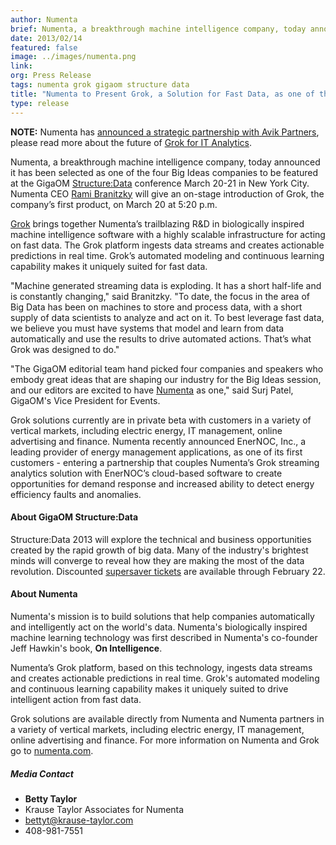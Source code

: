 ```yaml
---
author: Numenta
brief: Numenta, a breakthrough machine intelligence company, today announced it has been selected as one of the four Big Ideas companies to be featured at the
date: 2013/02/14
featured: false
image: ../images/numenta.png
link:
org: Press Release
tags: numenta grok gigaom structure data
title: "Numenta to Present Grok, a Solution for Fast Data, as one of the Big Ideas at the GigaOM Structure:Data Conference on March 20, 2013"
type: release
---
```


**NOTE:** Numenta has [announced a strategic partnership with Avik Partners](/press/numenta-announces-licensing-of-grok-for-it-to-avik-partners.html),
please read more about the future of
[Grok for IT Analytics](http://grokstream.com).

Numenta, a breakthrough machine intelligence company, today announced it has
been selected as one of the four Big Ideas companies to be featured at the
GigaOM <a href="http://event.gigaom.com/structuredata/">Structure:Data</a>
conference March 20-21 in New York City.  Numenta CEO
<a href="http://event.gigaom.com/structuredata/speakers/%20">Rami Branitzky</a>
will give an on-stage introduction of Grok, the company’s first product, on
March 20 at 5:20 p.m.

[Grok](/grok/) brings together Numenta’s
trailblazing R&amp;D in biologically inspired machine intelligence software with
a highly scalable infrastructure for acting on fast data. The Grok platform
ingests data streams and creates actionable predictions in real time. Grok’s
automated modeling and continuous learning capability makes it uniquely suited
for fast data.

"Machine generated streaming data is exploding. It has a short half-life and is
constantly changing," said Branitzky. "To date, the focus in the area of Big
Data has been on machines to store and process data, with a short supply of data
scientists to analyze and act on it. To best leverage fast data, we believe you
must have systems that model and learn from data automatically and use the
results to drive automated actions. That’s what Grok was designed to do."

"The GigaOM editorial team hand picked four companies and speakers who embody
great ideas that are shaping our industry for the Big Ideas session, and our
editors are excited to have
<a href="http://gigaom.com/2013/01/29/palm-creators-brain-mimicking-software-helps-manage-the-smart-grid/">Numenta</a>
as one," said Surj Patel, GigaOM's Vice President for Events.

Grok solutions currently are in private beta with customers in a variety of
vertical markets, including electric energy, IT management, online advertising
and finance.  Numenta recently announced EnerNOC, Inc., a leading provider
of energy management applications, as one of its first
customers - entering a partnership that couples Numenta’s Grok streaming
analytics solution with EnerNOC’s cloud-based software to create opportunities
for demand response and increased ability to detect energy efficiency faults
and anomalies.

#### About GigaOM Structure:Data

Structure:Data 2013 will explore the technical and business opportunities
created by the rapid growth of big data. Many of the industry's brightest minds
will converge to reveal how they are making the most of the data revolution.
Discounted
<a href="http://event.gigaom.com/structuredata/registration/">supersaver tickets</a>
are available through February 22.


#### About Numenta

Numenta's mission is to build solutions that help companies automatically and
intelligently act on the world's data.  Numenta's biologically inspired machine
learning technology was first described in Numenta's co-founder Jeff Hawkin's
book, **On Intelligence**.

Numenta’s Grok platform, based on this technology, ingests data streams and
creates actionable predictions in real time. Grok's automated modeling and
continuous learning capability makes it uniquely suited to drive intelligent
action from fast data.

Grok solutions are available directly from Numenta and Numenta partners in a
variety of vertical markets, including electric energy, IT management, online
advertising and finance. For more information on Numenta and Grok go to
[numenta.com](/).

##### Media Contact
* **Betty Taylor**
* Krause Taylor Associates for Numenta
* [bettyt@krause-taylor.com](mailto:bettyt@krause-taylor.com)
* 408-981-7551
